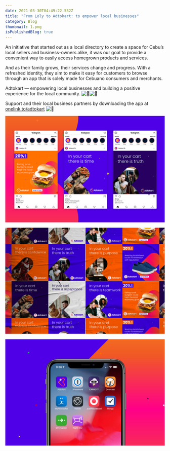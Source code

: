 ```yaml
---
date: 2021-03-30T04:49:22.532Z
title: "From Loly to Adtokart: to empower local businesses"
category: Blog
thumbnail: 1.png
isPublishedBlog: true
---
```

<!--StartFragment-->

An initiative that started out as a local directory to create a space for Cebu’s local sellers and business-owners alike, it was our goal to provide a convenient way to easily access homegrown products and services.

And as their family grows, their services change and progress. With a refreshed identity, they aim to make it easy for customers to browse through an app that is solely made for Cebuano consumers and merchants.

Adtokart — empowering local businesses and building a positive experience for the local community. ![🛒](https://static.xx.fbcdn.net/images/emoji.php/v9/t1c/1/16/1f6d2.png)![🧡](https://static.xx.fbcdn.net/images/emoji.php/v9/tfd/1/16/1f9e1.png)

Support and their local business partners by downloading the app at [onelink.to/adtokart](https://onelink.to/adtokart) ![💙](https://static.xx.fbcdn.net/images/emoji.php/v9/t6c/1/16/1f499.png)

<!--EndFragment-->

![Adtokart-Tribox Design](5.png)

![Adtokart-Tribox Design](2.png)

![Adtokart-Tribox Design](artboard-8.png)